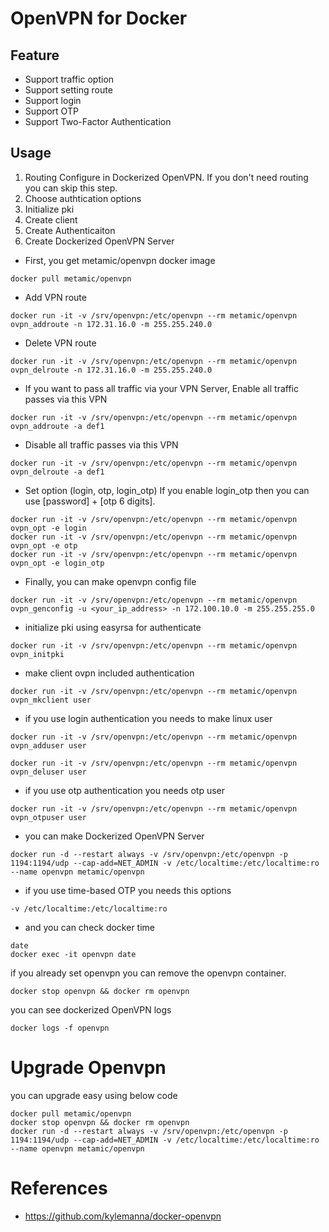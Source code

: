 # OpenVPN for Docker

## Feature
- Support traffic option
- Support setting route
- Support login
- Support OTP
- Support Two-Factor Authentication

## Usage
1. Routing Configure in Dockerized OpenVPN. If you don't need routing you can skip this step.
2. Choose authtication options
3. Initialize pki
4. Create client
5. Create Authenticaiton
6. Create Dockerized OpenVPN Server

- First, you get metamic/openvpn docker image
```
docker pull metamic/openvpn
```

- Add VPN route
```
docker run -it -v /srv/openvpn:/etc/openvpn --rm metamic/openvpn ovpn_addroute -n 172.31.16.0 -m 255.255.240.0
```
- Delete VPN route
```
docker run -it -v /srv/openvpn:/etc/openvpn --rm metamic/openvpn ovpn_delroute -n 172.31.16.0 -m 255.255.240.0
```

- If you want to pass all traffic via your VPN Server, Enable all traffic passes via this VPN
```
docker run -it -v /srv/openvpn:/etc/openvpn --rm metamic/openvpn ovpn_addroute -a def1
```
- Disable all traffic passes via this VPN
```
docker run -it -v /srv/openvpn:/etc/openvpn --rm metamic/openvpn ovpn_delroute -a def1
```

- Set option (login, otp, login_otp)
If you enable login_otp then you can use [password] + [otp 6 digits]. 
```
docker run -it -v /srv/openvpn:/etc/openvpn --rm metamic/openvpn ovpn_opt -e login
docker run -it -v /srv/openvpn:/etc/openvpn --rm metamic/openvpn ovpn_opt -e otp
docker run -it -v /srv/openvpn:/etc/openvpn --rm metamic/openvpn ovpn_opt -e login_otp
```

- Finally, you can make openvpn config file
```
docker run -it -v /srv/openvpn:/etc/openvpn --rm metamic/openvpn ovpn_genconfig -u <your_ip_address> -n 172.100.10.0 -m 255.255.255.0
```

- initialize pki using easyrsa for authenticate 
```
docker run -it -v /srv/openvpn:/etc/openvpn --rm metamic/openvpn ovpn_initpki
```

- make client ovpn included authentication
```
docker run -it -v /srv/openvpn:/etc/openvpn --rm metamic/openvpn ovpn_mkclient user
```

- if you use login authentication you needs to make linux user
```
docker run -it -v /srv/openvpn:/etc/openvpn --rm metamic/openvpn ovpn_adduser user
```
```
docker run -it -v /srv/openvpn:/etc/openvpn --rm metamic/openvpn ovpn_deluser user
```

- if you use otp authentication you needs otp user
```
docker run -it -v /srv/openvpn:/etc/openvpn --rm metamic/openvpn ovpn_otpuser user

```

- you can make Dockerized OpenVPN Server
```
docker run -d --restart always -v /srv/openvpn:/etc/openvpn -p 1194:1194/udp --cap-add=NET_ADMIN -v /etc/localtime:/etc/localtime:ro --name openvpn metamic/openvpn
```

- if you use time-based OTP you needs this options
```
-v /etc/localtime:/etc/localtime:ro
```

- and you can check docker time
```
date
docker exec -it openvpn date
```

if you already set openvpn you can remove the openvpn container.
```
docker stop openvpn && docker rm openvpn
```

you can see dockerized OpenVPN logs
```
docker logs -f openvpn
```

# Upgrade Openvpn
you can upgrade easy using below code
```
docker pull metamic/openvpn
docker stop openvpn && docker rm openvpn
docker run -d --restart always -v /srv/openvpn:/etc/openvpn -p 1194:1194/udp --cap-add=NET_ADMIN -v /etc/localtime:/etc/localtime:ro --name openvpn metamic/openvpn
```

# References
- https://github.com/kylemanna/docker-openvpn
